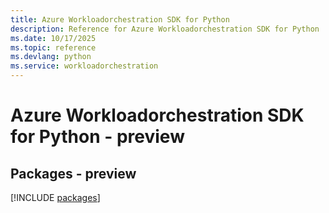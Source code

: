 ```yaml
---
title: Azure Workloadorchestration SDK for Python
description: Reference for Azure Workloadorchestration SDK for Python
ms.date: 10/17/2025
ms.topic: reference
ms.devlang: python
ms.service: workloadorchestration
---
```

# Azure Workloadorchestration SDK for Python - preview
## Packages - preview
[!INCLUDE [packages](workloadorchestration-index.md)]